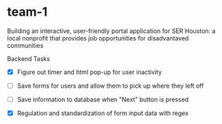 # team-1
Building an interactive, user-friendly portal application for SER Houston: a local nonprofit that provides job opportunities for disadvantaved communities 


Backend Tasks
- [x] Figure out timer and html pop-up for user inactivity 
- [ ] Save forms for users and allow them to pick up where they left off 
- [ ] Save information to database when "Next" button is pressed
- [x] Regulation and standardization of form input data with regex



